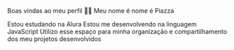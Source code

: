 Boas vindas ao meu perfil 💙💙
Meu nome é nome é Piazza

Estou estudando na Alura
Estou me desenvolvendo na linguagem JavaScript
Utilizo esse espaço para minha organização e compartilhamento dos meu projetos desenvolvidos
